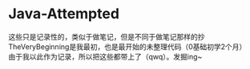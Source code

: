 # Java-Attempted
这些只是记录性的，类似于做笔记，但是不同于做笔记那样的抄\
TheVeryBeginning是我最初，也是最开始的未整理代码（0基础初学2个月）\
由于我以此作为记录，所以把这些都带上了（qwq）。发掘ing~